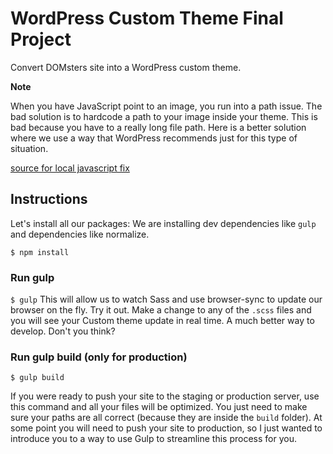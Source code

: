 # WordPress Custom Theme Final Project

Convert DOMsters site into a WordPress custom theme.

**Note**

When you have JavaScript point to an image, you run into a path issue. The bad solution is to hardcode a path to your image inside your theme. This is bad because you have to a really long file path. Here is a better solution where we use a way that WordPress recommends just for this type of situation.

[source for local javascript fix](http://stackoverflow.com/questions/5221630/wordpress-path-url-in-js-script-file)

## Instructions
Let's install all our packages:
We are installing dev dependencies like `gulp` and dependencies like normalize.

`$ npm install`

### Run gulp

`$ gulp`
This will allow us to watch Sass and use browser-sync to update our browser on the fly. Try it out. Make a change to any of the `.scss` files and you will see your Custom theme update in real time. A much better way to develop. Don't you think?

### Run gulp build (only for production)

`$ gulp build`

If you were ready to push your site to the staging or production server, use this command and all your files will be optimized. You just need to make sure your paths are all correct (because they are inside the `build` folder). At some point you will need to push your site to production, so I just wanted to introduce you to a way to use Gulp to streamline this process for you.

